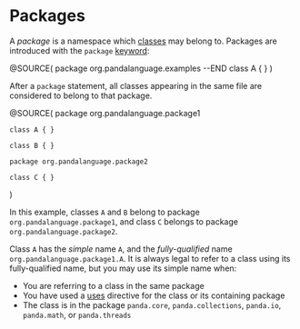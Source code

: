 Packages
========

A *package* is a namespace which [classes](classes.html) may belong to. Packages
are introduced with the `package` [keyword](keywords.html):

@SOURCE(
    package org.pandalanguage.examples
    --END
    class A { }
)

After a `package` statement, all classes appearing in the same file are
considered to belong to that package.

@SOURCE(
    package org.pandalanguage.package1

    class A { }

    class B { }

    package org.pandalanguage.package2

    class C { }
)

In this example, classes `A` and `B` belong to package 
`org.pandalanguage.package1`, and class `C` belongs to package 
`org.pandalanguage.package2`.

Class `A` has the *simple* name `A`, and the *fully-qualified* name
`org.pandalanguage.package1.A`. It is always legal to refer to a class using its
fully-qualified name, but you may use its simple name when:

* You are referring to a class in the same package
* You have used a [uses](uses.html) directive for the class or its containing 
  package
* The class is in the package `panda.core`, `panda.collections`, `panda.io`, 
  `panda.math`, or `panda.threads`